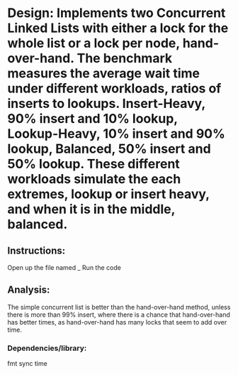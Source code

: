 # Design:   Implements two Concurrent Linked Lists with either a lock for the whole list or a lock per node, hand-over-hand.  The benchmark measures the average wait time under different workloads, ratios of inserts to lookups. Insert-Heavy, 90% insert and 10% lookup, Lookup-Heavy, 10% insert and 90% lookup, Balanced, 50% insert and 50% lookup. These different workloads simulate the each extremes, lookup or insert heavy, and when it is in the middle, balanced.   
## Instructions:
Open up the file named _
Run the code
## Analysis:
The simple concurrent list is better than the hand-over-hand method, unless there is more than 99% insert, where there is a chance that hand-over-hand has better times, as hand-over-hand has many locks that seem to add over time.
### Dependencies/library:
fmt
sync
time
